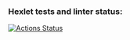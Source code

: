 ### Hexlet tests and linter status:
[![Actions Status](https://github.com/sshvasi/algorithms-project-69/workflows/hexlet-check/badge.svg)](https://github.com/sshvasi/algorithms-project-69/actions)